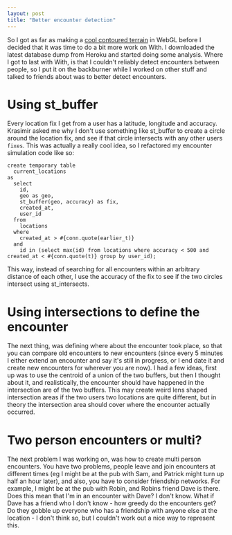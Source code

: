 ```yaml
---
layout: post
title: "Better encounter detection"
---
```

 
So I got as far as making a [cool contoured terrain](http://bennolan.com/contour-terrain/html/) in WebGL before I decided that it was time to do a bit more work on With. I downloaded the latest database dump from Heroku and started doing some analysis. Where I got to last with With, is that I couldn't reliably detect encounters between people, so I put it on the backburner while I worked on other stuff and talked to friends about was to better detect encounters.

# Using st_buffer

Every location fix I get from a user has a latitude, longitude and accuracy. Krasimir asked me why I don't use something like st_buffer to create a circle around the location fix, and see if that circle intersects with any other users `fixes`. This was actually a really cool idea, so I refactored my encounter simulation code like so:

    create temporary table 
      current_locations
    as
      select
        id,
        geo as geo,
        st_buffer(geo, accuracy) as fix,
        created_at,
        user_id
      from
        locations
      where
        created_at > #{conn.quote(earlier_t)}
      and
        id in (select max(id) from locations where accuracy < 500 and created_at < #{conn.quote(t)} group by user_id);

This way, instead of searching for all encounters within an arbitrary distance of each other, I use the accuracy of the fix to see if the two circles intersect using st_intersects.

# Using intersections to define the encounter

The next thing, was defining where about the encounter took place, so that you can compare old encounters to new encounters (since every 5 minutes I either extend an encounter and say it's still in progress, or I end date it and create new encounters for wherever you are now). I had a few ideas, first up was to use the centroid of a union of the two buffers, but then I thought about it, and realistically, the encounter should have happened in the intersection are of the two buffers. This may create weird lens shaped intersection areas if the two users two locations are quite different, but in theory the intersection area should cover where the encounter actually occurred.

# Two person encounters or multi?

The next problem I was working on, was how to create multi person encounters. You have two problems, people leave and join encounters at different times (eg I might be at the pub with Sam, and Patrick might turn up half an hour later), and also, you have to consider friendship networks. For example, I might be at the pub with Robin, and Robins friend Dave is there. Does this mean that I'm in an encounter with Dave? I don't know. What if Dave has a friend who I don't know - how greedy do the encounters get? Do they gobble up everyone who has a friendship with anyone else at the location - I don't think so, but I couldn't work out a nice way to represent this.
